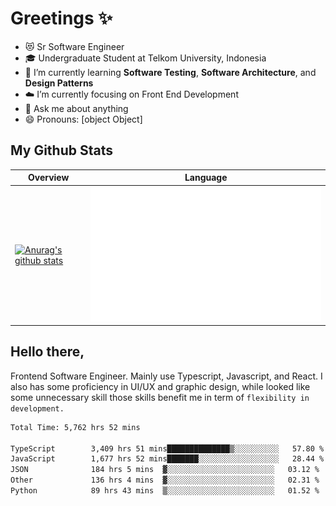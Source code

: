 # Greetings ✨
- 😻 Sr Software Engineer
- 🎓 Undergraduate Student at Telkom University, Indonesia
- 🌱 I’m currently learning **Software Testing**, **Software Architecture**, and **Design Patterns**
- ☁️ I’m currently focusing on Front End Development
- 💬 Ask me about anything
- 😄 Pronouns: [object Object]

## My Github Stats

| Overview | Language |
| --- | --- |
|[![Anurag's github stats](https://github-readme-stats.vercel.app/api?username=abui-am&count_private=true)](https://github.com/anuraghazra/github-readme-stats)|![Language](https://raw.githubusercontent.com/abui-am/stats/c6455f656dfce7acd3951e5ec5b25d72af0b2ee3/generated/languages.svg)|

## Hello there, 
Frontend Software Engineer. 
Mainly use Typescript, Javascript, and React. I also has some proficiency in UI/UX and graphic design, while looked like some unnecessary skill those skills benefit me in term of `flexibility in development.`


<!--START_SECTION:waka-->

```txt
Total Time: 5,762 hrs 52 mins

TypeScript        3,409 hrs 51 mins██████████████▒░░░░░░░░░░   57.80 %
JavaScript        1,677 hrs 52 mins███████░░░░░░░░░░░░░░░░░░   28.44 %
JSON              184 hrs 5 mins  ▓░░░░░░░░░░░░░░░░░░░░░░░░   03.12 %
Other             136 hrs 4 mins  ▓░░░░░░░░░░░░░░░░░░░░░░░░   02.31 %
Python            89 hrs 43 mins  ▒░░░░░░░░░░░░░░░░░░░░░░░░   01.52 %
```

<!--END_SECTION:waka-->

